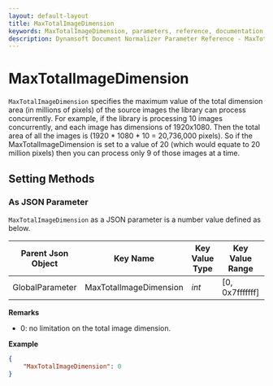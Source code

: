 ```yaml
---
layout: default-layout
title: MaxTotalImageDimension
keywords: MaxTotalImageDimension, parameters, reference, documentation
description: Dynamsoft Document Normalizer Parameter Reference - MaxTotalImageDimension
---
```


# MaxTotalImageDimension

`MaxTotalImageDimension` specifies the maximum value of the total dimension area (in millions of pixels) of the source images the library can process concurrently. For example, if the library is processing 10 images concurrently, and each image has dimensions of 1920x1080. Then the total area of all the images is (1920 * 1080 * 10 = 20,736,000 pixels). So if the MaxTotalImageDimension is set to a value of 20 (which would equate to 20 million pixels) then you can process only 9 of those images at a time.

## Setting Methods

### As JSON Parameter

`MaxTotalImageDimension` as a JSON parameter is a number value defined as below.

| Parent Json Object | Key Name | Key Value Type | Key Value Range | Key Default Value |
| ------------------ | -------- | -------------- | --------------- | ----------------- |
| GlobalParameter | MaxTotalImageDimension | *int* | [0, 0x7fffffff] | 0 |

**Remarks**

- 0: no limitation on the total image dimension.

**Example**

```json
{
    "MaxTotalImageDimension": 0
}
```
